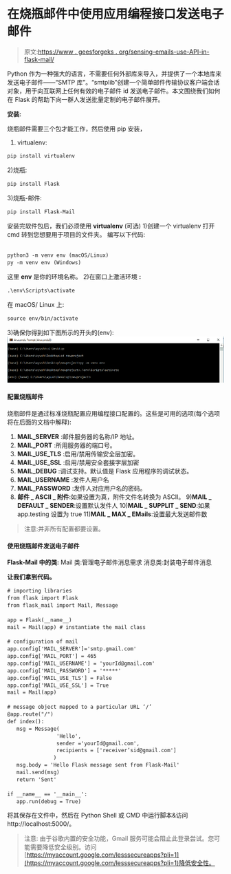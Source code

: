 # 在烧瓶邮件中使用应用编程接口发送电子邮件

> 原文:[https://www . geesforgeks . org/sensing-emails-use-API-in-flask-mail/](https://www.geeksforgeeks.org/sending-emails-using-api-in-flask-mail/)

Python 作为一种强大的语言，不需要任何外部库来导入，并提供了一个本地库来发送电子邮件——“SMTP 库”。“smtplib”创建一个简单邮件传输协议客户端会话对象，用于向互联网上任何有效的电子邮件 id 发送电子邮件。本文围绕我们如何在 Flask 的帮助下向一群人发送批量定制的电子邮件展开。

**安装:**

烧瓶邮件需要三个包才能工作，然后使用 pip 安装，

1) virtualenv:

```html
pip install virtualenv
```

2)烧瓶:

```html
pip install Flask
```

3)烧瓶-邮件:

```html
pip install Flask-Mail
```

安装完软件包后，我们必须使用 **virtualenv** (可选)
1)创建一个 virtualenv
打开 cmd
转到您想要用于项目的文件夹。
编写以下代码:

```html

python3 -m venv env (macOS/Linux)
py -m venv env (Windows)

```

这里 **env** 是你的环境名称。
2)在窗口上激活环境
**:**

```html
.\env\Scripts\activate
```

在 macOS/ Linux 上:

```html
source env/bin/activate
```

3)确保你得到如下图所示的开头的(env):
![](img/9cb46582a1bc55247c760445cb62405e.png)

#### 配置烧瓶邮件

烧瓶邮件是通过标准烧瓶配置应用编程接口配置的。这些是可用的选项(每个选项将在后面的文档中解释):

1) **MAIL_SERVER** :邮件服务器的名称/IP 地址。
2) **MAIL_PORT** :所用服务器的端口号。
3) **MAIL_USE_TLS** :启用/禁用传输安全层加密。
4) **MAIL_USE_SSL** :启用/禁用安全套接字层加密
5) **MAIL_DEBUG** :调试支持。默认值是 Flask 应用程序的调试状态。
6) **MAIL_USERNAME** :发件人用户名
7) **MAIL_PASSWORD** :发件人对应用户名的密码。
8) **邮件 _ ASCII _ 附件**:如果设置为真，附件文件名转换为 ASCII。
9)**MAIL _ DEFAULT _ SENDER**:设置默认发件人
10)**MAIL _ SUPPLIT _ SEND**:如果 app.testing 设置为 true
11)**MAIL _ MAX _ EMails**:设置最大发送邮件数

> 注意:并非所有配置都要设置。

#### 使用烧瓶邮件发送电子邮件

**Flask-Mail 中的类:**
Mail 类:管理电子邮件消息需求
消息类:封装电子邮件消息

**让我们拿到代码。**

```html
# importing libraries
from flask import Flask
from flask_mail import Mail, Message

app = Flask(__name__)
mail = Mail(app) # instantiate the mail class

# configuration of mail
app.config['MAIL_SERVER']='smtp.gmail.com'
app.config['MAIL_PORT'] = 465
app.config['MAIL_USERNAME'] = 'yourId@gmail.com'
app.config['MAIL_PASSWORD'] = '*****'
app.config['MAIL_USE_TLS'] = False
app.config['MAIL_USE_SSL'] = True
mail = Mail(app)

# message object mapped to a particular URL ‘/’
@app.route("/")
def index():
   msg = Message(
                'Hello',
                sender ='yourId@gmail.com',
                recipients = ['receiver’sid@gmail.com']
               )
   msg.body = 'Hello Flask message sent from Flask-Mail'
   mail.send(msg)
   return 'Sent'

if __name__ == '__main__':
   app.run(debug = True)
```

将其保存在文件中，然后在 Python Shell 或 CMD 中运行脚本&访问 http://localhost:5000/。

> 注意:
> 由于谷歌内置的安全功能，Gmail 服务可能会阻止此登录尝试。您可能需要降低安全级别。访问[https://myaccount.google.com/lesssecureapps?pli=1](https://myaccount.google.com/lesssecureapps?pli=1)降低安全性。